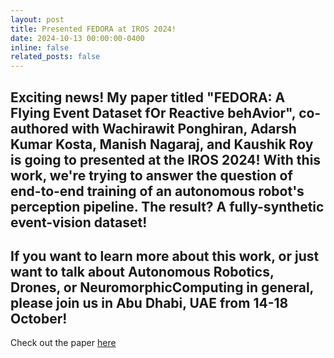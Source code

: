 ```yaml
---
layout: post
title: Presented FEDORA at IROS 2024!
date: 2024-10-13 00:00:00-0400
inline: false
related_posts: false
---
```


Exciting news! My paper titled "FEDORA: A Flying Event Dataset fOr Reactive behAvior", co-authored with Wachirawit Ponghiran, Adarsh Kumar Kosta, Manish Nagaraj, and Kaushik Roy is going to presented at the IROS 2024! With this work, we're trying to answer the question of end-to-end training of an autonomous robot's perception pipeline. The result? A fully-synthetic event-vision dataset!
---
If you want to learn more about this work, or just want to talk about Autonomous Robotics, Drones, or NeuromorphicComputing in general, please join us in Abu Dhabi, UAE from 14-18 October!
---
Check out the paper <a href='https://ieeexplore.ieee.org/document/10801807'>here</a>
